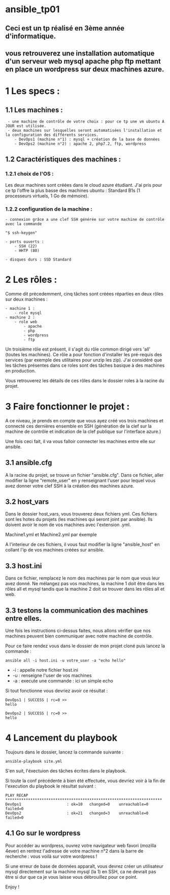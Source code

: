 # ansible_tp01

## Ceci est un tp réalisé en 3ème année d'informatique.
## vous retrouverez une installation automatique d'un serveur web mysql apache php ftp mettant en place un wordpress sur deux machines azure.

# 1 Les specs :

## 1.1 Les machines : 
     - une machine de contrôle de votre choix : pour ce tp une vm ubuntu A JOUR est utilisée.
     - deux machines sur lesquelles seront automatisées l'installation et la configuration des différents services.
        - DevOps1 (machine n°1) : mysql + création de la base de données
        - DevOps2 (machine n°2) : apache 2, php7.2, ftp, wordpress

## 1.2 Caractéristiques des machines :

### 1.2.1 choix de l'OS :
Les deux machines sont créées dans le cloud azure étudiant. J'ai pris pour ce tp l'offre la plus basse des machines ubuntu : Standard B1s (1 processeurs virtuels, 1 Go de mémoire).

### 1.2.2 configuration de la machine :
    - connexion grâce a une clef SSH générée sur votre machine de contrôle avec la commande 

    "$ ssh-keygen" 

    - ports ouverts : 
        - SSH (22)
        - HHTP (80)

    - disques durs : SSD Standard

# 2 Les rôles : 

Comme dit précedemment, cinq tâches sont créées réparties en deux rôles sur deux machines :  

    - machine 1 : 
        - role mysql
    - machine 2 :
        - role web 
            - apache
            - php
            - wordpress
            - ftp 

Un troisième rôle est présent, il s'agit du rôle common dirigé vers 'all' (toutes les machines). Ce rôle a pour fonction d'installer les pré-requis des services (par exemple des utilitaires pour unzip les zip). J'ai considéré que les tâches présentes dans ce roles sont des tâches basique à des machines en production.

Vous retrouverez les détails de ces rôles dans le dossier roles à la racine du projet.

# 3 Faire fonctionner le projet : 

A ce niveau, je prends en compte que vous ayez créé vos trois machines et connecté ces dernières ensemble en SSH (génération de la clef sur la machine de contrôle et indication de la clef publique sur l'interface azure.)

Une fois ceci fait, il va vous falloir connecter les machines entre elle sur ansible.

## 3.1 ansible.cfg

A la racine du projet, se trouve un fichier "ansible.cfg". Dans ce fichier, aller modifier la ligne "remote_user" en y renseignant l'user pour lequel vous avez donner votre clef SSH à la création des machines azure.

## 3.2 host_vars

Dans le dossier host_vars, vous trouverez deux fichiers yml. Ces fichiers sont les hotes du projets (les machines qui seront joint par ansible). Ils doivent avoir le nom de vos machines avec l'extension .yml.

Machine1.yml et Machine2.yml par éxemple

A l'interieur de ces fichiers, il vous faut modifier la ligne "ansible_host" en collant l'ip de vos machines créées sur ansible.

## 3.3 host.ini

Dans ce fichier, remplacez le nom des machines par le nom que vous leur avez donné. Ne mélangez pas vos machines, la machine 1 doit être dans les rôles all et mysql tandis que la machine 2 doit se trouver dans les rôles all et web.

## 3.3 testons la communication des machines entre elles.

Une fois les instructions ci-dessus faites, nous allons vérifier que nos machines peuvent bien communiquer avec notre machine de contrôle.

Pour ce faire rendez vous dans le dossier de mon projet cloné puis lancez la commande : 

```
ansible all -i host.ini -u votre_user -a "echo hello"
```

- -i : appelle notre fichier host.ini
- -u : renseigne l'user de vos machines 
- -a : execute une commande : ici un simple echo

Si tout fonctionne vous devriez avoir ce résultat : 

```
DevOps1 | SUCCESS | rc=0 >>
hello

DevOps2 | SUCCESS | rc=0 >>
hello
```

# 4 Lancement du playbook

Toujours dans le dossier, lancez la commande suivante : 

```
ansible-playbook site.yml
```

S'en suit, l'éxectuion des tâches écrites dans le playbook.

Si toute la conf précédente à bien été effectuée, vous devriez voir à la fin de l'execution du playbook le résultat suivant : 

```
PLAY RECAP *********************************************************************
DevOps1                    : ok=10   changed=0    unreachable=0    failed=0   
DevOps2                    : ok=21   changed=3    unreachable=0    failed=0   
```

## 4.1 Go sur le wordpress

Pour accéder au wordpress, ouvrez votre navigateur web favori (mozilla 4ever) en rentrez l'adresse de votre machine n°2 dans la barre de recherche : vous voilà sur votre wordpress !

Si une erreur de base de données apparaît, vous devrez créer un utilisateur mysql directement sur la machine mysql (la 1) en SSH, ca ne devrait pas être si dur que ca je vous laisse vous débrouillez pour ce point.

Enjoy !